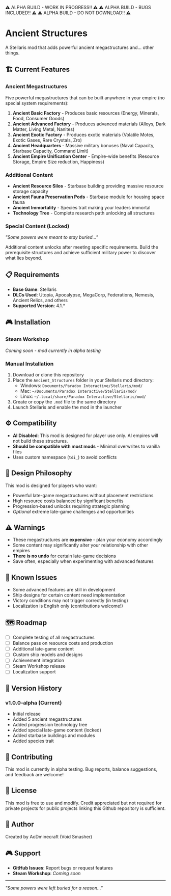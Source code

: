 ⚠️ ALPHA BUILD - WORK IN PROGRESS!! ⚠️
⚠️ ALPHA BUILD - BUGS INCLUDED!! ⚠️
⚠️ ALPHA BUILD - DO NOT DOWNLOAD!! ⚠️


# Ancient Structures

A Stellaris mod that adds powerful ancient megastructures and... other things.

## 🏗️ Current Features

### Ancient Megastructures

Five powerful megastructures that can be built anywhere in your empire (no special system requirements):

1. **Ancient Basic Factory** - Produces basic resources (Energy, Minerals, Food, Consumer Goods)
2. **Ancient Advanced Factory** - Produces advanced materials (Alloys, Dark Matter, Living Metal, Nanites)
3. **Ancient Exotic Factory** - Produces exotic materials (Volatile Motes, Exotic Gases, Rare Crystals, Zro)
4. **Ancient Headquarters** - Massive military bonuses (Naval Capacity, Starbase Capacity, Command Limit)
5. **Ancient Empire Unification Center** - Empire-wide benefits (Resource Storage, Empire Size reduction, Happiness)

### Additional Content

- **Ancient Resource Silos** - Starbase building providing massive resource storage capacity
- **Ancient Fauna Preservation Pods** - Starbase module for housing space fauna
- **Ancient Immortality** - Species trait making your leaders immortal
- **Technology Tree** - Complete research path unlocking all structures

### Special Content (Locked)

*"Some powers were meant to stay buried..."*

Additional content unlocks after meeting specific requirements. Build the prerequisite structures and achieve sufficient military power to discover what lies beyond.

## 📋 Requirements

- **Base Game**: Stellaris
- **DLCs Used**: Utopia, Apocalypse, MegaCorp, Federations, Nemesis, Ancient Relics, and others
- **Supported Version**: 4.1.*

## 🎮 Installation

### Steam Workshop

*Coming soon - mod currently in alpha testing*

### Manual Installation

1. Download or clone this repository
2. Place the `Ancient_Structures` folder in your Stellaris mod directory:
   - Windows: `Documents/Paradox Interactive/Stellaris/mod/`
   - Mac: `~/Documents/Paradox Interactive/Stellaris/mod/`
   - Linux: `~/.local/share/Paradox Interactive/Stellaris/mod/`
3. Create or copy the `.mod` file to the same directory
4. Launch Stellaris and enable the mod in the launcher

## ⚙️ Compatibility

- **AI Disabled**: This mod is designed for player use only. AI empires will not build these structures.
- **Should be compatible with most mods** - Minimal overwrites to vanilla files
- Uses custom namespace (`tdi_`) to avoid conflicts

## 🎯 Design Philosophy

This mod is designed for players who want:

- Powerful late-game megastructures without placement restrictions
- High resource costs balanced by significant benefits
- Progression-based unlocks requiring strategic planning
- *Optional* extreme late-game challenges and opportunities

## ⚠️ Warnings

- These megastructures are **expensive** - plan your economy accordingly
- Some content may significantly alter your relationship with other empires
- **There is no undo** for certain late-game decisions
- Save often, especially when experimenting with advanced features

## 🔧 Known Issues

- Some advanced features are still in development
- Ship designs for certain content need implementation
- Victory conditions may not trigger correctly (in testing)
- Localization is English only (contributions welcome!)

## 🗺️ Roadmap

- [ ] Complete testing of all megastructures
- [ ] Balance pass on resource costs and production
- [ ] Additional late-game content
- [ ] Custom ship models and designs
- [ ] Achievement integration
- [ ] Steam Workshop release
- [ ] Localization support

## 📜 Version History

### v1.0.0-alpha (Current)

- Initial release
- Added 5 ancient megastructures
- Added progression technology tree
- Added special late-game content (locked)
- Added starbase buildings and modules
- Added species trait

## 🤝 Contributing

This mod is currently in alpha testing. Bug reports, balance suggestions, and feedback are welcome!

## 📄 License

This mod is free to use and modify. Credit appreciated but not required for private projects for public projects linking this Github repository is sufficient.

## 👤 Author

Created by AoDminecraft (Void Smasher)

## 🎮 Support

- **GitHub Issues**: Report bugs or request features
- **Steam Workshop**: *Coming soon*

---

*"Some powers were left buried for a reason..."*
